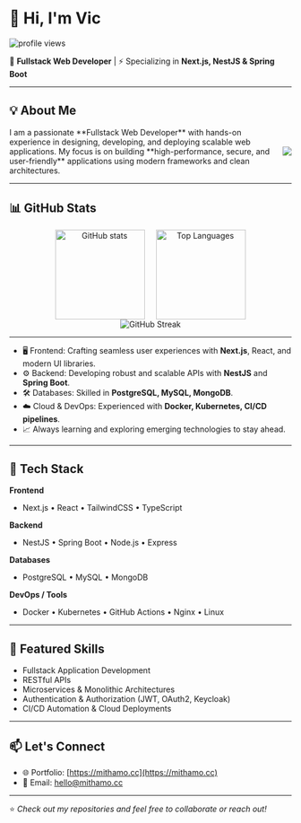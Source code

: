 # 👋 Hi, I'm Vic

<p align="left"> 
  <img src="https://komarev.com/ghpvc/?username=mithamovictor&label=Profile%20views&color=0e75b6&style=flat" alt="profile views" /> 
</p>

🚀 **Fullstack Web Developer** | ⚡ Specializing in **Next.js, NestJS & Spring Boot**

---

## 💡 About Me

<div style="display: flex; align-items: center; justify-content: space-between; flex-wrap: wrap;">
  <div style="flex: 1; min-width: 250px; padding-right: 20px;">
    I am a passionate **Fullstack Web Developer** with hands-on experience in designing, developing, and deploying scalable web applications.  
    My focus is on building **high-performance, secure, and user-friendly** applications using modern frameworks and clean architectures.  
  </div>
  <div style="flex-shrink: 0;">
    <img src="https://media.giphy.com/media/l41lUR5urK4IAk3V6/giphy.gif?cid=ecf05e4780tas0uduw6z8b7pfwh6brbhk7yj70svfmswu30f&rid=giphy.gif&ct=g" />
<!--     <img src="https://media4.giphy.com/media/v1.Y2lkPTc5MGI3NjExOXpzZ2V0Mm1mbmFyd2R2NHgwdW0yMTY0Nmo3dDlibWs5aHNocG5lOCZlcD12MV9pbnRlcm5hbF9naWZfYnlfaWQmY3Q9Zw/ML15sUZFNyMy0Yv55m/giphy.gif" alt="coding gif" width="250"/> -->
  </div>
</div>

---

## 📊 GitHub Stats

<div align="center" style="display: flex; justify-content: center; gap: 20px; flex-wrap: wrap; width: 100%;">
  <img src="https://github-readme-stats.vercel.app/api?username=mithamovictor&show_icons=true&theme=radical" alt="GitHub stats" height="160"/>
  <img src="https://github-readme-stats.vercel.app/api/top-langs/?username=mithamovictor&layout=compact&theme=radical" alt="Top Languages" height="160"/>
</div>

<div align="center">
  <img src="https://github-readme-streak-stats.herokuapp.com/?user=mithamovictor&theme=radical" alt="GitHub Streak"/>
</div>


---

- 🖥️ Frontend: Crafting seamless user experiences with **Next.js**, React, and modern UI libraries.
- ⚙️ Backend: Developing robust and scalable APIs with **NestJS** and **Spring Boot**.
- 🛠️ Databases: Skilled in **PostgreSQL, MySQL, MongoDB**.
- ☁️ Cloud & DevOps: Experienced with **Docker, Kubernetes, CI/CD pipelines**.
- 📈 Always learning and exploring emerging technologies to stay ahead.

---

## 🔧 Tech Stack

**Frontend**
- Next.js • React • TailwindCSS • TypeScript

**Backend**
- NestJS • Spring Boot • Node.js • Express

**Databases**
- PostgreSQL • MySQL • MongoDB

**DevOps / Tools**
- Docker • Kubernetes • GitHub Actions • Nginx • Linux

---

## 📌 Featured Skills
- Fullstack Application Development  
- RESTful APIs  
- Microservices & Monolithic Architectures  
- Authentication & Authorization (JWT, OAuth2, Keycloak)  
- CI/CD Automation & Cloud Deployments  

---

## 📫 Let's Connect
- 🌐 Portfolio: [https://mithamo.cc](https://mithamo.cc)
- 📧 Email: [hello@mithamo.cc](mailto:hello@mithamo.cc)  

---

⭐️ *Check out my repositories and feel free to collaborate or reach out!*  
